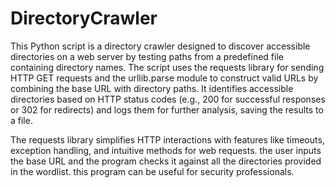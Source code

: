 # DirectoryCrawler
This Python script is a directory crawler designed to discover accessible directories on a web server by testing paths from a predefined file containing directory names. The script uses the requests library for sending HTTP GET requests and the urllib.parse module to construct valid URLs by combining the base URL with directory paths. It identifies accessible directories based on HTTP status codes (e.g., 200 for successful responses or 302 for redirects) and logs them for further analysis, saving the results to a file.

The requests library simplifies HTTP interactions with features like timeouts, exception handling, and intuitive methods for web requests. the user inputs the base URL and the program checks it against all the directories provided in the wordlist. this program can be useful for security professionals.
